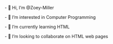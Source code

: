 <p>- 👋 Hi, I’m @Zoey-Miller</p>
<p>- 👀 I’m interested in Computer Programming</p>
<p>- 🌱 I’m currently learning HTML</p>
<p>- 💞️ I’m looking to collaborate on HTML web pages</p>


